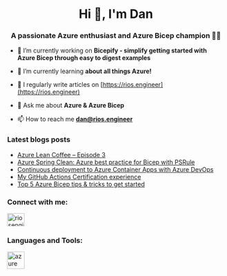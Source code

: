 <h1 align="center">Hi 👋, I'm Dan</h1>
<h3 align="center">A passionate Azure enthusiast and Azure Bicep champion 👑🦾 </h3>

- 🔭 I’m currently working on **Bicepify - simplify getting started with Azure Bicep through easy to digest examples**

- 🌱 I’m currently learning **about all things Azure!**

- 📝 I regularly write articles on [https://rios.engineer](https://rios.engineer)

- 💬 Ask me about **Azure & Azure Bicep**

- 📫 How to reach me **dan@rios.engineer**

### Latest blogs posts
<!-- BLOG-POST-LIST:START -->
- [Azure Lean Coffee – Episode 3](https://rios.engineer/azure-lean-coffee-episode-3/)
- [Azure Spring Clean: Azure best practice for Bicep with PSRule](https://rios.engineer/azure-spring-clean-azure-best-practice-for-bicep-with-psrule/)
- [Continuous deployment to Azure Container Apps with Azure DevOps](https://rios.engineer/continuous-deployment-to-azure-container-apps-with-azure-devops/)
- [My GitHub Actions Certification experience](https://rios.engineer/my-github-actions-certification-experience/)
- [Top 5 Azure Bicep tips &amp; tricks to get started](https://rios.engineer/top-5-azure-bicep-tips-tricks-to-get-started/)
<!-- BLOG-POST-LIST:END -->

<h3 align="left">Connect with me:</h3>
<p align="left">
<a href="https://linkedin.com/in/riosengineer" target="blank"><img align="center" src="https://raw.githubusercontent.com/rahuldkjain/github-profile-readme-generator/master/src/images/icons/Social/linked-in-alt.svg" alt="riosengineer" height="30" width="40" /></a>
</p>

<h3 align="left">Languages and Tools:</h3>
<p align="left"> <a href="https://azure.microsoft.com/en-in/" target="_blank" rel="noreferrer"> <img src="https://www.vectorlogo.zone/logos/microsoft_azure/microsoft_azure-icon.svg" alt="azure" width="40" height="40"/> </a> </p>
